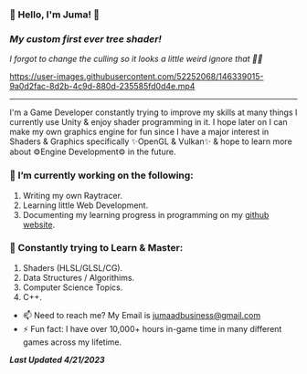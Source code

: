 ### 👋 Hello, I'm Juma! 👋
### ***My custom first ever tree shader!***
*I forgot to change the culling so it looks a little weird ignore that 🤦🤣*

https://user-images.githubusercontent.com/52252068/146339015-9a0d2fac-8d2b-4c9d-880d-235585fd0d4e.mp4

---
I'm a Game Developer constantly trying to improve my skills at many things I currently use Unity & enjoy shader programming in it. I hope later on I can make my own graphics engine for fun since I have a major interest in Shaders & Graphics specifically ✨OpenGL & Vulkan✨ & hope to learn more about ⚙️Engine Development⚙️ in the future.
### 🚧 I’m currently working on the following:
1. Writing my own Raytracer.
2. Learning little Web Development.
3. Documenting my learning progress in programming on my [github website](j-2k.github.io).

### 🎨 Constantly trying to Learn & Master:
1. Shaders (HLSL/GLSL/CG).
2. Data Structures / Algorithims.
3. Computer Science Topics.
4. C++.

- 📫 Need to reach me? My Email is jumaadbusiness@gmail.com
- ⚡ Fun fact: I have over 10,000+ hours in-game time in many different games across my lifetime.

***Last Updated 4/21/2023***

